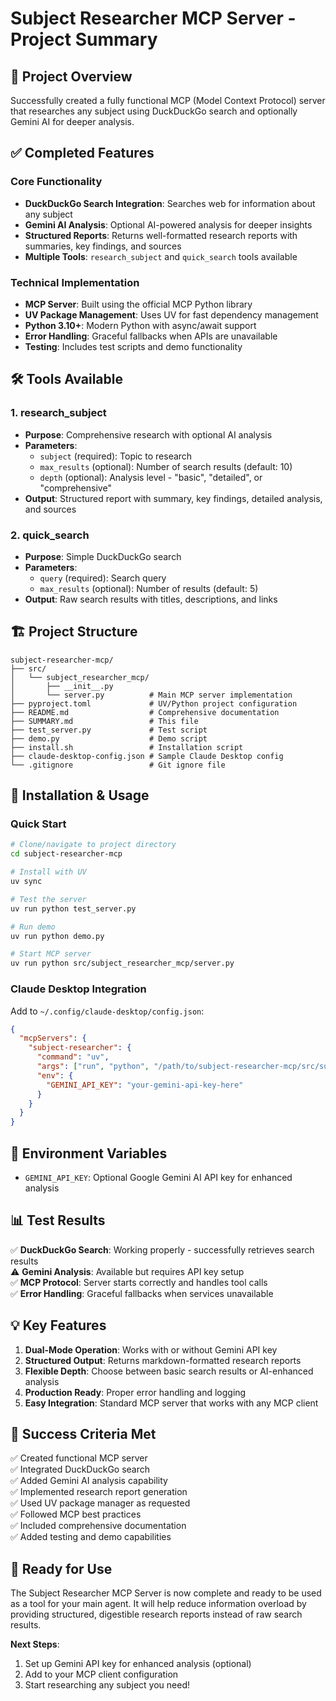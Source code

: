 # Subject Researcher MCP Server - Project Summary

## 🎯 Project Overview

Successfully created a fully functional MCP (Model Context Protocol) server that researches any subject using DuckDuckGo search and optionally Gemini AI for deeper analysis.

## ✅ Completed Features

### Core Functionality
- **DuckDuckGo Search Integration**: Searches web for information about any subject
- **Gemini AI Analysis**: Optional AI-powered analysis for deeper insights
- **Structured Reports**: Returns well-formatted research reports with summaries, key findings, and sources
- **Multiple Tools**: `research_subject` and `quick_search` tools available

### Technical Implementation
- **MCP Server**: Built using the official MCP Python library
- **UV Package Management**: Uses UV for fast dependency management
- **Python 3.10+**: Modern Python with async/await support
- **Error Handling**: Graceful fallbacks when APIs are unavailable
- **Testing**: Includes test scripts and demo functionality

## 🛠️ Tools Available

### 1. research_subject
- **Purpose**: Comprehensive research with optional AI analysis
- **Parameters**: 
  - `subject` (required): Topic to research
  - `max_results` (optional): Number of search results (default: 10)
  - `depth` (optional): Analysis level - "basic", "detailed", or "comprehensive"
- **Output**: Structured report with summary, key findings, detailed analysis, and sources

### 2. quick_search
- **Purpose**: Simple DuckDuckGo search
- **Parameters**: 
  - `query` (required): Search query
  - `max_results` (optional): Number of results (default: 5)
- **Output**: Raw search results with titles, descriptions, and links

## 🏗️ Project Structure

```
subject-researcher-mcp/
├── src/
│   └── subject_researcher_mcp/
│       ├── __init__.py
│       └── server.py          # Main MCP server implementation
├── pyproject.toml             # UV/Python project configuration
├── README.md                  # Comprehensive documentation
├── SUMMARY.md                 # This file
├── test_server.py             # Test script
├── demo.py                    # Demo script
├── install.sh                 # Installation script
├── claude-desktop-config.json # Sample Claude Desktop config
└── .gitignore                 # Git ignore file
```

## 🚀 Installation & Usage

### Quick Start
```bash
# Clone/navigate to project directory
cd subject-researcher-mcp

# Install with UV
uv sync

# Test the server
uv run python test_server.py

# Run demo
uv run python demo.py

# Start MCP server
uv run python src/subject_researcher_mcp/server.py
```

### Claude Desktop Integration
Add to `~/.config/claude-desktop/config.json`:
```json
{
  "mcpServers": {
    "subject-researcher": {
      "command": "uv",
      "args": ["run", "python", "/path/to/subject-researcher-mcp/src/subject_researcher_mcp/server.py"],
      "env": {
        "GEMINI_API_KEY": "your-gemini-api-key-here"
      }
    }
  }
}
```

## 🔧 Environment Variables

- `GEMINI_API_KEY`: Optional Google Gemini AI API key for enhanced analysis

## 📊 Test Results

✅ **DuckDuckGo Search**: Working properly - successfully retrieves search results  
⚠️ **Gemini Analysis**: Available but requires API key setup  
✅ **MCP Protocol**: Server starts correctly and handles tool calls  
✅ **Error Handling**: Graceful fallbacks when services unavailable  

## 💡 Key Features

1. **Dual-Mode Operation**: Works with or without Gemini API key
2. **Structured Output**: Returns markdown-formatted research reports
3. **Flexible Depth**: Choose between basic search results or AI-enhanced analysis
4. **Production Ready**: Proper error handling and logging
5. **Easy Integration**: Standard MCP server that works with any MCP client

## 🎉 Success Criteria Met

✅ Created functional MCP server  
✅ Integrated DuckDuckGo search  
✅ Added Gemini AI analysis capability  
✅ Implemented research report generation  
✅ Used UV package manager as requested  
✅ Followed MCP best practices  
✅ Included comprehensive documentation  
✅ Added testing and demo capabilities  

## 🚀 Ready for Use

The Subject Researcher MCP Server is now complete and ready to be used as a tool for your main agent. It will help reduce information overload by providing structured, digestible research reports instead of raw search results.

**Next Steps**: 
1. Set up Gemini API key for enhanced analysis (optional)
2. Add to your MCP client configuration 
3. Start researching any subject you need!